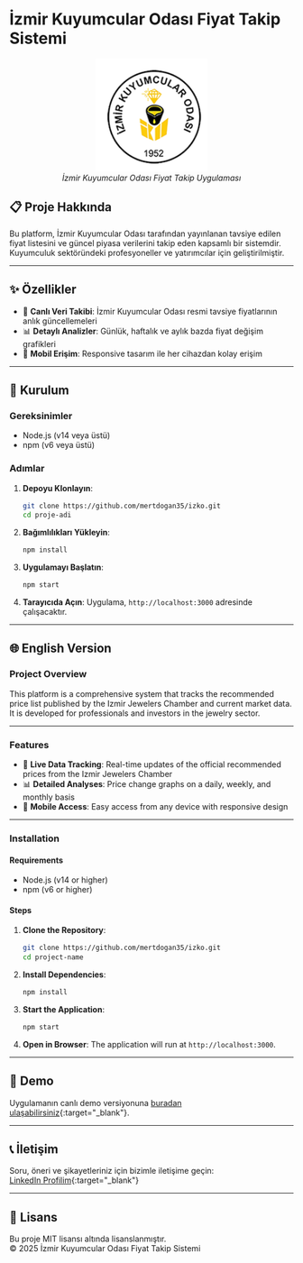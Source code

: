 # İzmir Kuyumcular Odası Fiyat Takip Sistemi

<div align="center">
  <img src="assets/logo.png" alt="İzmir Kuyumcular Odası Logo" width="200"/>
  <br/>
  <em>İzmir Kuyumcular Odası Fiyat Takip Uygulaması</em>
</div>

## 📋 Proje Hakkında

Bu platform, İzmir Kuyumcular Odası tarafından yayınlanan tavsiye edilen fiyat listesini ve güncel piyasa verilerini takip eden kapsamlı bir sistemdir. Kuyumculuk sektöründeki profesyoneller ve yatırımcılar için geliştirilmiştir.

---

## ✨ Özellikler

- 🔄 **Canlı Veri Takibi**: İzmir Kuyumcular Odası resmi tavsiye fiyatlarının anlık güncellemeleri
- 📊 **Detaylı Analizler**: Günlük, haftalık ve aylık bazda fiyat değişim grafikleri
- 📱 **Mobil Erişim**: Responsive tasarım ile her cihazdan kolay erişim

---

## 🚀 Kurulum

### Gereksinimler

- Node.js (v14 veya üstü)
- npm (v6 veya üstü)

### Adımlar

1. **Depoyu Klonlayın**:
   ```bash
   git clone https://github.com/mertdogan35/izko.git
   cd proje-adi
   ```

2. **Bağımlılıkları Yükleyin**:
   ```bash
   npm install
   ```

3. **Uygulamayı Başlatın**:
   ```bash
   npm start
   ```

4. **Tarayıcıda Açın**:
   Uygulama, `http://localhost:3000` adresinde çalışacaktır.

---

## 🌐 English Version

### Project Overview

This platform is a comprehensive system that tracks the recommended price list published by the Izmir Jewelers Chamber and current market data. It is developed for professionals and investors in the jewelry sector.

---

### Features

- 🔄 **Live Data Tracking**: Real-time updates of the official recommended prices from the Izmir Jewelers Chamber
- 📊 **Detailed Analyses**: Price change graphs on a daily, weekly, and monthly basis
- 📱 **Mobile Access**: Easy access from any device with responsive design

---

### Installation

#### Requirements

- Node.js (v14 or higher)
- npm (v6 or higher)

#### Steps

1. **Clone the Repository**:
   ```bash
   git clone https://github.com/mertdogan35/izko.git
   cd project-name
   ```

2. **Install Dependencies**:
   ```bash
   npm install
   ```

3. **Start the Application**:
   ```bash
   npm start
   ```

4. **Open in Browser**:
   The application will run at `http://localhost:3000`.

---

## 🌟 Demo

Uygulamanın canlı demo versiyonuna [buradan ulaşabilirsiniz](https://izko.kodevi.com.tr){:target="_blank"}.

---

## 📞 İletişim

Soru, öneri ve şikayetleriniz için bizimle iletişime geçin:  
[LinkedIn Profilim](https://www.linkedin.com/in/mert-do%C4%9Fan/){:target="_blank"}

---

## 📜 Lisans

Bu proje MIT lisansı altında lisanslanmıştır.  
© 2025 İzmir Kuyumcular Odası Fiyat Takip Sistemi
